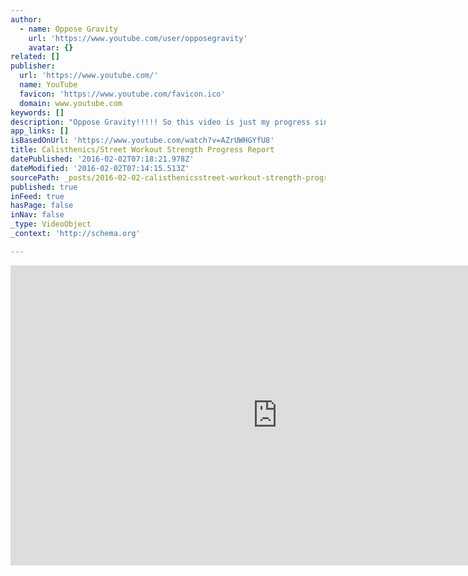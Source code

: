 ```yaml
---
author:
  - name: Oppose Gravity
    url: 'https://www.youtube.com/user/opposegravity'
    avatar: {}
related: []
publisher:
  url: 'https://www.youtube.com/'
  name: YouTube
  favicon: 'https://www.youtube.com/favicon.ico'
  domain: www.youtube.com
keywords: []
description: "Oppose Gravity!!!!! So this video is just my progress since I started doing street workout style workouts after about a years worth of training! Still have a long road ahead, moving steadily toward all of my goals! This year I'm focused on increasing the weight, reps and form!"
app_links: []
isBasedOnUrl: 'https://www.youtube.com/watch?v=AZrUWHGYfU8'
title: Calisthenics/Street Workout Strength Progress Report
datePublished: '2016-02-02T07:18:21.978Z'
dateModified: '2016-02-02T07:14:15.513Z'
sourcePath: _posts/2016-02-02-calisthenicsstreet-workout-strength-progress-report.md
published: true
inFeed: true
hasPage: false
inNav: false
_type: VideoObject
_context: 'http://schema.org'

---
```

<iframe src="https://cdn.embedly.com/widgets/media.html?src=https%3A%2F%2Fwww.youtube.com%2Fembed%2FAZrUWHGYfU8%3Ffeature%3Doembed&amp;url=https%3A%2F%2Fwww.youtube.com%2Fwatch%3Fv%3DAZrUWHGYfU8&amp;image=https%3A%2F%2Fi.ytimg.com%2Fvi%2FAZrUWHGYfU8%2Fhqdefault.jpg&amp;key=b7d04c9b404c499eba89ee7072e1c4f7&amp;type=text%2Fhtml&amp;schema=youtube" width="854" height="480" scrolling="no" frameborder="0" allowfullscreen="allowfullscreen" style=""></iframe>